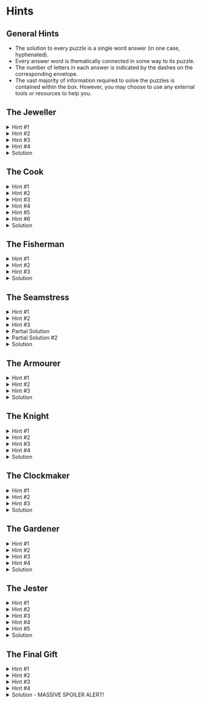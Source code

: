 # Hints

## General Hints
 - The solution to every puzzle is a single word answer (in one case, hyphenated).
 - Every answer word is thematically connected in some way to its puzzle.
 - The number of letters in each answer is indicated by the dashes on the corresponding envelope.
 - The vast majority of information required to solve the puzzles is contained within the box. However, you may choose to use any external tools or resources to help you.
 
## The Jeweller
<details>
  <summary>Hint #1</summary>
  Reading the poem, can you work out which ring is made from which material?
</details>
<details>
  <summary>Hint #2</summary>
  Line up the rings next to each other in the correct order. If the rings are too small for your fingers, perhaps try stacking them on a pencil.
</details>
<details>
  <summary>Hint #3</summary>
  You may need to flip some of the rings around - do the symbols resemble letters?
</details>
<details>
  <summary>Hint #4</summary>
  The rings should look like this:<br/>
  <img src="photos/jeweller_solution.jpg" height="200">
</details>
<details>
  <summary>Solution</summary>
  ETERNAL
</details>

## The Cook
<details>
  <summary>Hint #1</summary>
  This is a menu of dishes from around the world. Perhaps you should try translating the names of each dish into English?
</details>
<details>
  <summary>Hint #2</summary>
  If you're not sure what the original language was, examine the coloured banner - does that resemble anything that might help?
</details>
<details>
  <summary>Hint #3</summary>
  Each dish has a two-word name, and you should notice a common pattern shared between them.
</details>
<details>
  <summary>Hint #4</summary>
  The English name of every dish is named after a country, e.g. "FRENCH DRESSING", and is written in the language of that country, e.g. VINAIGRETTE. 
 Write out the similar two-word name of each dish.
</details>
<details>
  <summary>Hint #5</summary>
  The number of letters in each name is indicated by the diamonds underneath the title. Pick out the letter indiciated by the black diamonds to spell a word.
</details>
<details>
  <summary>Hint #6</summary>
 - Tortilla	= SPanish Omelette
 - Köttbulle =	Swedish MeAtballs
 - 饺子	= ChineSe Dumpling
 - Lokum	= Turkish Delight
 - Chignon	= Belgian Bun
 - γιαούρτι	= GrEek yoghurt
 - Vinaigrette	= French DreSsing
</details>
<details>
  <summary>Solution</summary>
  PASTIES
</details>

## The Fisherman
<details>
  <summary>Hint #1</summary>
  You need to identify each of the creatures depicted on the transparencies, and their position on the line.
</details>
<details>
  <summary>Hint #2</summary>
  Having done that, look carefully at the line to notice the highlighted letter from each name that you should extract.
</details>
<details>
  <summary>Hint #3</summary>
 - craB
 - shaRk
 - swordfIsh
 - dolphiN
 - jellYfish
</details>
<details>
  <summary>Solution</summary>
  BRINY
</details>

## The Seamstress
<details>
  <summary>Hint #1</summary>
  This is a labyrinth. You need to trace the route from the top-left hand corner to the bottom-right hand corner.
</details>
<details>
  <summary>Hint #2</summary>
  Rather than drawing the path on the cloth, you may find this image helpful:
  <img src="photos/seamstress_pattern.png" height="200">
</details>
<details>
  <summary>Hint #3</summary>
  The path should resemble a word that is relevant to the puzzle.
</details>
<details>
  <summary>Partial Solution</summary>
  <img src="photos/seamstress_solution_1.jpg" height="200">
</details>
<details>
  <summary>Partial Solution #2</summary>
  <img src="photos/seamstress_solution_2.jpg" height="200">
</details>
<details>
  <summary>Solution</summary>
  NEEDLES<br/>
  <img src="photos/seamstress_solution_final.jpg" height="200">
</details>

## The Armourer
<details>
  <summary>Hint #1</summary>
  Read the Armourer's statement carefully about the types of people he has previously made shields for. What might they have chosen to depict on their shields?
</details>
<details>
  <summary>Hint #2</summary>
  You may want to refer to an external source for the next bit.
</details>
<details>
  <summary>Hint #3</summary>
  The symbols represent (American) Sign Language, Morse Code, and Braille.
</details>
<details>
  <summary>Solution</summary>
  AID
</details>

## The Knight
<details>
  <summary>Hint #1</summary>
  This is a "Knight's Tour" puzzle.
</details>
<details>
  <summary>Hint #2</summary>
  Starting at the bottom left square, move the piece around the board as a knight's piece would move in chess, and take note of the letters visited along the route. You must visit every square on the board exactly once, and end at the bottom right hand square.
</details>
<details>
  <summary>Hint #3</summary>
  The answer starts with the words "THE ANSWER..." 
</details>
<details>
  <summary>Hint #4</summary>
  The following image shows the sequence of moves you should make:<br/>
  <img src="photos/knight_solution.jpg" height="200">
</details>
<details>
  <summary>Solution</summary>
  THE ANSWER TO THIS KNIGHT'S TOUR IS PEASANTS
</details>

## The Clockmaker
<details>
  <summary>Hint #1</summary>
  This is a cipher puzzle - you need to find out how to translate the code UT FAXI.
</details>
<details>
  <summary>Hint #2</summary>
  The cog is the MINUTE. It must line up to the SECOND. 
</details>
<details>
  <summary>Hint #3</summary>
  Place the cog so that M=>S, I=>E, N=>C, etc. and then find what UT FAXI translates to
</details>
<details>
  <summary>Solution</summary>
  IN TIME
</details>

## The Gardener
<details>
  <summary>Hint #1</summary>
  This is a picross/nonogram puzzle - you need to shade in the grid so that there are the correct number of filled in cells in each row/column.
</details>
<details>
  <summary>Hint #2</summary>
  You can use the 3D pencil sketch to help you place the blocks
</details>
<details>
  <summary>Hint #3</summary>
  Do you notice anything about the shape of the complete puzzle? The verse mentions a Quite Royal arrangement?
</details>
<details>
  <summary>Hint #4</summary>
  It's a QR code. If you filled in the cells neatly enough, you should be able to scan it using your phone or a webapp to see the message it contains
</details>
<details>
  <summary>Solution</summary>
  PLANTS
</details>

## The Jester
<details>
  <summary>Hint #1</summary>
  First, you need to work out the order in which the Jester performed the tricks. Is there anything on the slips that would help you do that.?
</details>
<details>
  <summary>Hint #2</summary>
  Arrange the tricks according to the number of trailing dots on the end..
</details>
<details>
  <summary>Hint #3</summary>
  Now, you need to recreate the tricks that the Jester performed, one after another, by finding the appropriate words in the grid and changing them as described... 
</details>
<details>
  <summary>Hint #4</summary>
  Every trick changes a 4-letter word into another 4-letter word....
</details>
<details>
  <summary>Hint #5</summary>
 The tricks are as follows:
 - flag -> pear
 - team -> star
 - bird -> pisa
 - pier -> diet
 - sail -> rams
 - seat -> slit
 - sold -> sews
Now, look for a message in the grid.....
</details>
 <details>
  <summary>Solution</summary>
 VANISH
 </details>
 
## The Final Gift
<details>
  <summary>Hint #1</summary>
  You should have nine words as the solutions to the nine puzzles above. Write them next to the appropriate person, and then consider the comments as to how they need to be changed.
</details>
<details>
  <summary>Hint #2</summary>
  Every answer needs to have "a little character" added to it. In this case, a little character = a single letter
</details>
<details>
  <summary>Hint #3</summary>
  For example, the answer to the Jeweller's Puzzle was ETERNAL. What letter could you add to that word to make it mean more "outside"?
</details>
<details>
  <summary>Hint #4</summary>
  If you add an X to ETERNAL, you get EXTERNAL. Now try to find other letters that can be inserted into the other answer words to fit the clues.
</details>
<details>
  <summary>Solution - MASSIVE SPOILER ALERT!</summary>
 - X + eternal = external
 - M + pasties = pastimes
 - A + briny = brainy
 - S + needles = needless
 - C + aid = acid
 - H + peasants = pheasants
 - E + on-time = one-time
 - E + plants = planets
 - R + vanish = varnish
 
 Now read down the letters added to get your final solution. And have a Happy Christmas! x
</details>
